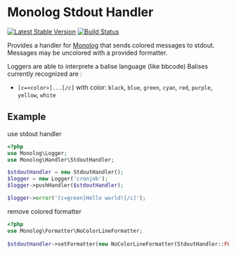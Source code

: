 Monolog Stdout Handler
======================
[![Latest Stable Version](https://poser.pugx.org/kmelia/monolog-stdout-handler/v/stable.png)](https://packagist.org/packages/kmelia/monolog-stdout-handler)
[![Build Status](https://magnum-ci.com/status/1f2c6d566c03de9fff731a3c22b3e98b.png)](https://magnum-ci.com/public/57ca1fcda707236ceb98/builds)

Provides a handler for [Monolog][1] that sends colored messages to stdout.
Messages may be uncolored with a provided formatter.

Loggers are able to interprete a balise language (like bbcode)
Balises currently recognized are :

 * `[c=<color>]...[/c]` with color: `black`, `blue`, `green`, `cyan`, `red`, `purple`, `yellow`, `white`

Example
-------
use stdout handler
```php
<?php
use Monolog\Logger;
use Monolog\Handler\StdoutHandler;

$stdoutHandler = new StdoutHandler();
$logger = new Logger('cronjob');
$logger->pushHandler($stdoutHandler);

$logger->error('[c=green]Hello world![/c]');
```

remove colored formatter
```php
<?php
use Monolog\Formatter\NoColorLineFormatter;
  
$stdoutHandler->setFormatter(new NoColorLineFormatter(StdoutHandler::FORMAT));
```


  [1]: https://github.com/Seldaek/monolog
